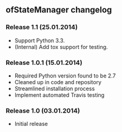 ## ofStateManager changelog

### Release 1.1 (25.01.2014)
* Support Python 3.3.
* (Internal) Add tox support for testing.

### Release 1.0.1 (15.01.2014)
* Required Python version found to be 2.7
* Cleaned up in code and repository
* Streamlined installation process
* Implement automated Travis testing

### Release 1.0 (03.01.2014)
* Initial release